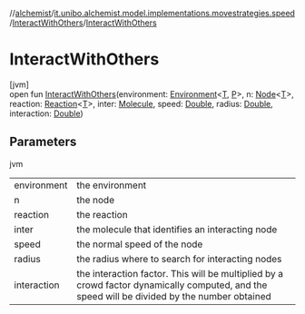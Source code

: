 //[alchemist](../../../index.md)/[it.unibo.alchemist.model.implementations.movestrategies.speed](../index.md)/[InteractWithOthers](index.md)/[InteractWithOthers](-interact-with-others.md)

# InteractWithOthers

[jvm]\
open fun [InteractWithOthers](-interact-with-others.md)(environment: [Environment](../../it.unibo.alchemist.model.interfaces/-environment/index.md)<[T](../../it.unibo.alchemist.model.implementations.layers/-step-layer/index.md), [P](../../it.unibo.alchemist.model.interfaces/-route/index.md)>, n: [Node](../../it.unibo.alchemist.model.interfaces/-node/index.md)<[T](../../it.unibo.alchemist.model.implementations.layers/-step-layer/index.md)>, reaction: [Reaction](../../it.unibo.alchemist.model.interfaces/-reaction/index.md)<[T](../../it.unibo.alchemist.model.implementations.layers/-step-layer/index.md)>, inter: [Molecule](../../it.unibo.alchemist.model.interfaces/-molecule/index.md), speed: [Double](https://kotlinlang.org/api/latest/jvm/stdlib/kotlin/-double/index.html), radius: [Double](https://kotlinlang.org/api/latest/jvm/stdlib/kotlin/-double/index.html), interaction: [Double](https://kotlinlang.org/api/latest/jvm/stdlib/kotlin/-double/index.html))

## Parameters

jvm

| | |
|---|---|
| environment | the environment |
| n | the node |
| reaction | the reaction |
| inter | the molecule that identifies an interacting node |
| speed | the normal speed of the node |
| radius | the radius where to search for interacting nodes |
| interaction | the interaction factor. This will be multiplied by a crowd factor dynamically computed, and the speed will be divided by the number obtained |
